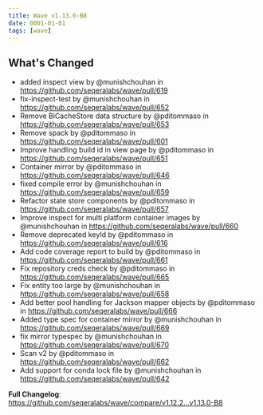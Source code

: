 ```yaml
---
title: Wave v1.13.0-B8
date: 0001-01-01
tags: [wave]
---
```


## What's Changed
* added inspect view by @munishchouhan in https://github.com/seqeralabs/wave/pull/619
* fix-inspect-test by @munishchouhan in https://github.com/seqeralabs/wave/pull/652
* Remove BiCacheStore data structure by @pditommaso in https://github.com/seqeralabs/wave/pull/653
* Remove spack by @pditommaso in https://github.com/seqeralabs/wave/pull/601
* Improve handling build id in view page by @pditommaso in https://github.com/seqeralabs/wave/pull/651
* Container mirror by @pditommaso in https://github.com/seqeralabs/wave/pull/646
* fixed compile error by @munishchouhan in https://github.com/seqeralabs/wave/pull/659
* Refactor state store components  by @pditommaso in https://github.com/seqeralabs/wave/pull/657
* Improve inspect for multi platform container images by @munishchouhan in https://github.com/seqeralabs/wave/pull/660
* Remove deprecated keyId by @pditommaso in https://github.com/seqeralabs/wave/pull/616
* Add code coverage report to build by @pditommaso in https://github.com/seqeralabs/wave/pull/661
* Fix repository creds check by @pditommaso in https://github.com/seqeralabs/wave/pull/665
* Fix entity too large by @munishchouhan in https://github.com/seqeralabs/wave/pull/658
* Add better pool handling for Jackson mapper objects by @pditommaso in https://github.com/seqeralabs/wave/pull/666
* Added type spec for container mirror  by @munishchouhan in https://github.com/seqeralabs/wave/pull/669
* fix mirror typespec by @munishchouhan in https://github.com/seqeralabs/wave/pull/670
* Scan v2 by @pditommaso in https://github.com/seqeralabs/wave/pull/662
* Add support for conda lock file by @munishchouhan in https://github.com/seqeralabs/wave/pull/642


**Full Changelog**: https://github.com/seqeralabs/wave/compare/v1.12.2...v1.13.0-B8
